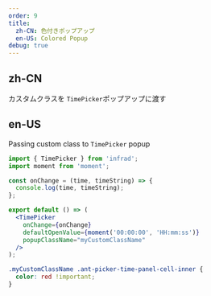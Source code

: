```yaml
---
order: 9
title:
  zh-CN: 色付きポップアップ
  en-US: Colored Popup
debug: true
---
```


## zh-CN

カスタムクラスを `TimePicker`ポップアップに渡す

## en-US

Passing custom class to `TimePicker` popup

```jsx
import { TimePicker } from 'infrad';
import moment from 'moment';

const onChange = (time, timeString) => {
  console.log(time, timeString);
};

export default () => (
  <TimePicker
    onChange={onChange}
    defaultOpenValue={moment('00:00:00', 'HH:mm:ss')}
    popupClassName="myCustomClassName"
  />
);
```

```css
.myCustomClassName .ant-picker-time-panel-cell-inner {
  color: red !important;
}
```
